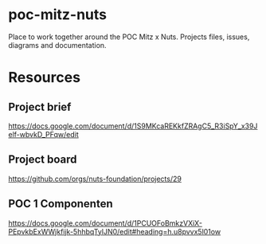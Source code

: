 # poc-mitz-nuts
Place to work together around the POC Mitz x Nuts. Projects files, issues, diagrams and documentation.

# Resources

## Project brief
https://docs.google.com/document/d/1S9MKcaREKkfZRAgC5_R3iSpY_x39Jelf-wbvkD_PFqw/edit

## Project board
https://github.com/orgs/nuts-foundation/projects/29

## POC 1 Componenten
https://docs.google.com/document/d/1PCUOFoBmkzVXiX-PEpvkbExWWjkfijk-5hhbqTylJN0/edit#heading=h.u8pvvx5l01ow
